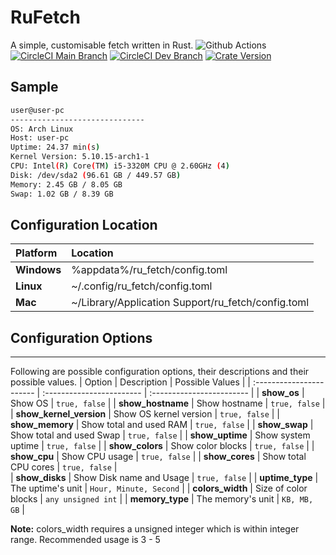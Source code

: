 # RuFetch
A simple, customisable fetch written in Rust.
![Github Actions](https://github.com/supremedeity/rufetch/actions/workflows/rust.yml/badge.svg)
[![CircleCI Main Branch](https://img.shields.io/circleci/build/gh/SupremeDeity/RuFetch/main?label=main)](https://circleci.com/gh/SupremeDeity/RuFetch/tree/main)
[![CircleCI Dev Branch](https://img.shields.io/circleci/build/gh/SupremeDeity/RuFetch/dev?label=dev)](https://circleci.com/gh/SupremeDeity/RuFetch/tree/dev)
[![Crate Version](https://img.shields.io/crates/v/ru_fetch?color=green&label=Crate%20version)](https:/crates.io/crates/ru_fetch)

  
## Sample

```bash
user@user-pc
------------------------------
OS: Arch Linux
Host: user-pc
Uptime: 24.37 min(s)
Kernel Version: 5.10.15-arch1-1
CPU: Intel(R) Core(TM) i5-3320M CPU @ 2.60GHz (4)
Disk: /dev/sda2 (96.61 GB / 449.57 GB)
Memory: 2.45 GB / 8.05 GB
Swap: 1.02 GB / 8.39 GB
```
## Configuration Location

| Platform      | Location                                              |
| :------------ | :---------------------------------------------------- |
| **Windows**   | %appdata%/ru_fetch/config.toml                        |
| **Linux**     | ~/.config/ru_fetch/config.toml                        |
| **Mac**       | ~/Library/Application Support/ru_fetch/config.toml    |

## Configuration Options
--------------
Following are possible configuration options, their descriptions and their possible values.
| Option                    | Description               | Possible Values           |
| :-----------------------  | :------------------------ | :------------------------ |
| **show_os**               | Show OS                   | `true, false`             |
| **show_hostname**         | Show hostname             | `true, false`             |
| **show_kernel_version**   | Show OS kernel version    | `true, false`             |
| **show_memory**           | Show total and used RAM   | `true, false`             |
| **show_swap**             | Show total and used Swap  | `true, false`             |
| **show_uptime**           | Show system uptime        | `true, false`             |
| **show_colors**           | Show color blocks         | `true, false`             |
| **show_cpu**              | Show CPU usage            | `true, false`             |
| **show_cores**            | Show total CPU cores      | `true, false`             |            
| **show_disks**            | Show Disk name and Usage  | `true, false`             | 
| **uptime_type**           | The uptime's unit         | `Hour, Minute, Second`    |
| **colors_width**          | Size of color blocks      | `any unsigned int`        |
| **memory_type**           | The memory's unit         | `KB, MB, GB`              |

**Note:** colors_width requires a unsigned integer which is within integer range. Recommended usage is 3 - 5
